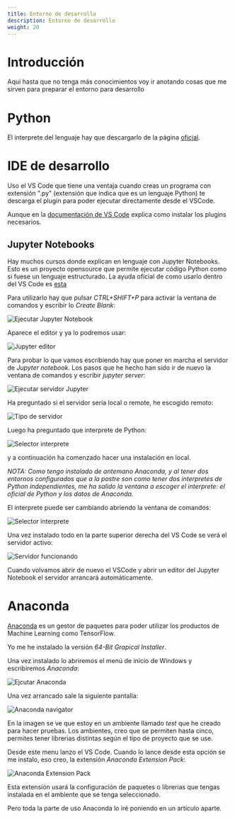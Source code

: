 ```yaml
---
title: Entorno de desarrollo
description: Entorno de desarrollo
weight: 20
---
```


# Introducción

Aquí hasta que no tenga más conocimientos voy ir anotando cosas que me sirven para preparar el entorno para desarrollo

# Python

El interprete del lenguaje hay que descargarlo de la página [oficial](https://www.python.org/).

# IDE de desarrollo

Uso el VS Code que tiene una ventaja cuando creas un programa con extensión ".py" (extensión que indica que es un lenguaje Python) te descarga el plugin para poder ejecutar directamente desde el VSCode.

Aunque en la [documentación de VS Code](https://code.visualstudio.com/docs/python/python-tutorial) explica como instalar los plugins necesarios.

## Jupyter Notebooks

Hay muchos cursos donde explican en lenguaje con Jupyter Notebooks. Esto es un proyecto opensource que permite ejecutar código Python como si fuese un lenguaje estructurado.  La ayuda oficial de como usarlo dentro del VS Code es [esta](https://code.visualstudio.com/docs/python/jupyter-support)


Para utilizarlo hay que pulsar *CTRL+SHIFT+P* para activar la ventana de comandos y escribir lo *Create Blank*:

![Ejecutar Jupyter Notebook](/images/python/entorno_desarrollo/ejecutar_jupyter_notebook.png)

Aparece el editor y ya lo podremos usar:

![Jupyter editor](/images/python/entorno_desarrollo/jupyter_editor.png)

Para probar lo que vamos escribiendo hay que poner en marcha el servidor de *Jupyter notebook*. Los pasos que he hecho han sido ir de nuevo la ventana de comandos y escribir *jupyter server*:

![Ejecutar servidor Jupyter](/images/python/entorno_desarrollo/jupyter_ejecutar_servidor.png)

Ha preguntado si el servidor sería local o remote, he escogido remoto:

![Tipo de servidor](/images/python/entorno_desarrollo/jupyter_servidor_conectar.png)

Luego ha preguntado que interprete de Python:

![Selector interprete](/images/python/entorno_desarrollo/jupyter_servidor_selector_interprete.png)

 y a continuación ha comenzado hacer una instalación en local.

*NOTA: Como tengo instalado de antemano Anaconda, y al tener dos entornos configurados que a la postre son como tener dos interpretes de Python independientes,  me ha salido la ventana a escoger el interprete: el oficial de Python y los datos de Anaconda.*

El interprete puede ser cambiando abriendo la ventana de comandos:

![Selector interprete](/images/python/entorno_desarrollo/jupyter_servidor_cambiar_interprete.png)

Una vez instalado todo en la parte superior derecha del VS Code se verá el servidor activo:

![Servidor funcionando](/images/python/entorno_desarrollo/jupyter_servidor_funcionando.png)

Cuando volvamos abrir de nuevo el VSCode y abrir un editor del Jupyter Notebook el servidor arrancará automáticamente.


# Anaconda

[Anaconda](https://anaconda.org/) es un gestor de paquetes para poder utilizar los productos de Machine Learning como TensorFlow. 

Yo me he instalado la versión *64-Bit Grapical Installer*. 

Una vez instalado lo abriremos el menú de inicio de Windows y escribiremos *Anaconda*:

![Ejcutar Anaconda](/images/python/entorno_desarrollo/anaconda_menu_aplicaciones.png)

Una vez arrancado sale la siguiente pantalla:

![Anaconda navigator](/images/python/entorno_desarrollo/anaconda_navigator.png)

En la imagen se ve que estoy en un ambiente llamado *test* que he creado para hacer pruebas. Los ambientes, creo que se permiten hasta cinco, permites tener librerias distintas según el tipo de proyecto que se use.

Desde este menu lanzo el VS Code. Cuando lo lance desde esta opción se me instalo, eso creo, la extensión *Anaconda Extension Pack*:

![Anaconda Extension Pack](/images/python/entorno_desarrollo/anaconda_extension_pack.png)

Esta extensión usará la configuración de paquetes o librerias que tengas instalada en el ambiente que se tenga seleccionado.

Pero toda la parte de uso Anaconda lo iré poniendo en un artículo aparte.

